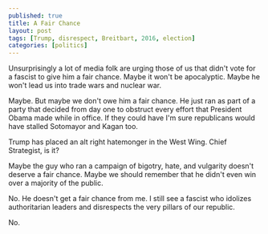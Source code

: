 ```yaml
---
published: true
title: A Fair Chance
layout: post
tags: [Trump, disrespect, Breitbart, 2016, election]
categories: [politics]
---
```

Unsurprisingly a lot of media folk are urging those of us that didn't vote for a fascist to give him a fair chance. Maybe it won't be apocalyptic. Maybe he won't lead us into trade wars and nuclear war.

Maybe. But maybe we don't owe him a fair chance. He just ran as part of a party that decided from day one to obstruct every effort that President Obama made while in office. If they could have I'm sure republicans would have stalled Sotomayor and Kagan too.

Trump has placed an alt right hatemonger in the West Wing. Chief Strategist, is it?

Maybe the guy who ran a campaign of bigotry, hate, and vulgarity doesn't deserve a fair chance. Maybe we should remember that he didn't even win over a majority of the public.

No. He doesn't get a fair chance from me. I still see a fascist who idolizes authoritarian leaders and disrespects the very pillars of our republic.

No.